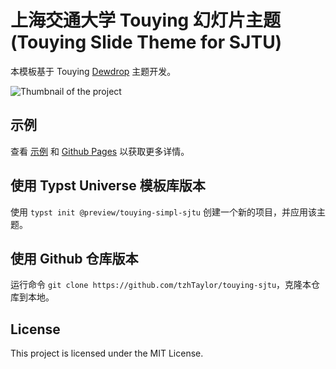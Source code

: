 # 上海交通大学 Touying 幻灯片主题 (Touying Slide Theme for SJTU)

本模板基于 Touying [Dewdrop](https://github.com/touying-typ/touying/blob/main/themes/dewdrop.typ) 主题开发。

![Thumbnail of the project](https://github.com/tzhTaylor/touying-sjtu/blob/main/thumbnail.png)

## 示例

查看 [示例](https://github.com/tzhTaylor/touying-sjtu/tree/main/examples) 和 [Github Pages](https://tzhtaylor.github.io/touying-sjtu) 以获取更多详情。

## 使用 Typst Universe 模板库版本

使用 `typst init @preview/touying-simpl-sjtu` 创建一个新的项目，并应用该主题。

## 使用 Github 仓库版本

运行命令 `git clone https://github.com/tzhTaylor/touying-sjtu`，克隆本仓库到本地。

## License

This project is licensed under the MIT License.
